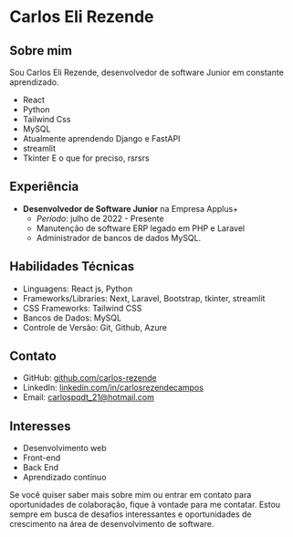# Carlos Eli Rezende

## Sobre mim

Sou Carlos Eli Rezende, desenvolvedor de software Junior em constante aprendizado.
- React
- Python
- Tailwind Css
- MySQL
- Atualmente aprendendo Django e FastAPI
- streamlit
- Tkinter
  E o que for preciso, rsrsrs

## Experiência

- **Desenvolvedor de Software Junior** na Empresa Applus+
  - *Período*: julho de 2022 - Presente
  - Manutenção de software ERP legado em PHP e Laravel
  - Administrador de bancos de dados MySQL.

<!--## Projetos Destacados

- [Projeto XYZ](link-para-o-repositório) - Um aplicativo web desenvolvido em React que permite aos usuários fazerem XYZ.
- [Projeto ABC](link-para-o-repositório) - Uma aplicação de gerenciamento de tarefas construída com React e Tailwind CSS.
-->
## Habilidades Técnicas

- Linguagens: React js, Python
- Frameworks/Libraries: Next, Laravel, Bootstrap, tkinter, streamlit
- CSS Frameworks: Tailwind CSS
- Bancos de Dados: MySQL
- Controle de Versão: Git, Github, Azure

## Contato

- GitHub: [github.com/carlos-rezende](https://github.com/carlos-rezende)
- LinkedIn: [linkedin.com/in/carlosrezendecampos](www.linkedin.com/in/carlosrezendecampos)
- Email: carlospqdt_21@hotmail.com

## Interesses

- Desenvolvimento web
- Front-end
- Back End
- Aprendizado contínuo

Se você quiser saber mais sobre mim ou entrar em contato para oportunidades de colaboração, fique à vontade para me contatar. Estou sempre em busca de desafios interessantes e oportunidades de crescimento na área de desenvolvimento de software.
